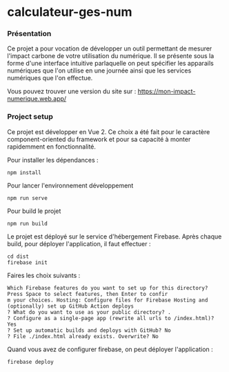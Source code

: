 # calculateur-ges-num

### Présentation

Ce projet a pour vocation de développer un outil permettant de mesurer l'impact carbone de votre utilisation du numérique. Il se présente sous la forme d'une interface intuitive parlaquelle on peut spécifier les apparails numériques que l'on utilise en une journée ainsi que les services numériques que l'on effectue.

Vous pouvez trouver une version du site sur : https://mon-impact-numerique.web.app/



### Project setup

Ce projet est développer en Vue 2. Ce choix a été fait pour le caractère component-oriented du framework et pour sa capacité à monter rapidemment en fonctionnalité. 

Pour installer les dépendances : 
```
npm install
```

Pour lancer l'environnement développement
```
npm run serve
```

Pour build le projet
```
npm run build
```
Le projet est déployé sur le service d'hébergement Firebase. Après chaque build, pour déployer l'application, il faut effectuer :
```
cd dist
firebase init

```

Faires les choix suivants : 

```
Which Firebase features do you want to set up for this directory? Press Space to select features, then Enter to confir
m your choices. Hosting: Configure files for Firebase Hosting and (optionally) set up GitHub Action deploys
? What do you want to use as your public directory? .
? Configure as a single-page app (rewrite all urls to /index.html)? Yes
? Set up automatic builds and deploys with GitHub? No
? File ./index.html already exists. Overwrite? No

```
Quand vous avez de configurer firebase, on peut déployer l'application :

```
firebase deploy
```



